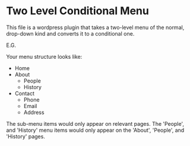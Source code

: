 Two Level Conditional Menu
==========================

This file is a wordpress plugin that takes a two-level menu of the normal, drop-down kind and converts it to a conditional one.

E.G.

Your menu structure looks like:

* Home
* About
	* People
	* History
* Contact
	* Phone
	* Email
	* Address

The sub-menu items would only appear on relevant pages. The 'People', and 'History' menu items would only appear on the 'About', 'People', and 'History' pages.
